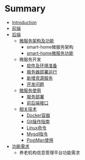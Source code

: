 # Summary

* [Introduction](README.md)
* [前端](chapter1.md)
* [后端](hou-duan.md)
  * [微服务架构及功能](hou-duan/wei-fu-wu.md)
    * smart-home微服务架构
    * [smart-home微服务功能](hou-duan/wei-fu-wu/smart-homewei-fu-wu-gong-neng.md)
  * 微服务开发
    * [软件及环境准备](hou-duan/ruan-jian-ji-huan-jing-zhun-bei.md)
    * [服务器部署运行](hou-duan/fu-wu-qi-bu-shu-yun-xing.md)
    * [新增资源服务](hou-duan/xin-zeng-zi-yuan-fu-wu.md)
    * [开发问题](hou-duan/kai-fa-wen-ti.md)
  * [微服务使用](hou-duan/fu-wu-qi.md)
    * [服务部署](hou-duan/fu-wu-qi/fu-wu-qi-fen-pei.md)
    * [前后端接口](hou-duan/fu-wu-qi/qian-hou-duan-jie-kou.md)
  * [相关技术](hou-duan/xiang-guan-ji-zhu.md)
    * [Docker容器](hou-duan/xiang-guan-ji-zhu/dockerxue-xi-bi-ji.md)
    * [Git操作指南](hou-duan/xiang-guan-ji-zhu/gitcao-zuo-zhi-nan.md)
    * [Linux命令](hou-duan/xiang-guan-ji-zhu/linuxming-ling.md)
    * [Mysql指令](hou-duan/xiang-guan-ji-zhu/mysqlzhi-ling.md)
    * [PostMan使用](hou-duan/xiang-guan-ji-zhu/postmanshi-yong.md)
* [功能需求](gong-neng-xu-qiu.md)
  * 养老机构信息管理平台功能需求

